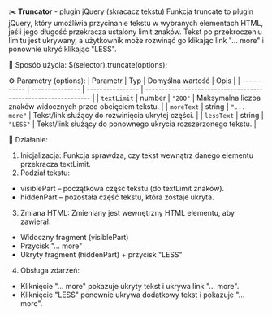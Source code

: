✂️ <b>Truncator</b> - plugin jQuery (skracacz tekstu)
Funkcja truncate to plugin jQuery, który umożliwia przycinanie tekstu w wybranych elementach HTML, jeśli jego długość przekracza ustalony limit znaków. Tekst po przekroczeniu limitu jest ukrywany, a użytkownik może rozwinąć go klikając link "... more" i ponownie ukryć klikając "LESS".

🔧 Sposób użycia:
$(selector).truncate(options);

⚙️ Parametry (options):
| Parametr    | Typ             | Domyślna wartość | Opis                                                          |
| ----------- | --------------- | ---------------- | ------------------------------------------------------------- |
| `textLimit` | number          | `"200"`          | Maksymalna liczba znaków widocznych przed obcięciem tekstu.   |
| `moreText`  | string          | `"... more"`     | Tekst/link służący do rozwinięcia ukrytej części.             |
| `lessText`  | string          | `"LESS"`         | Tekst/link służący do ponownego ukrycia rozszerzonego tekstu. |

🧠 Działanie:
1. Inicjalizacja: Funkcja sprawdza, czy tekst wewnątrz danego elementu przekracza textLimit.
2. Podział tekstu:
- visiblePart – początkowa część tekstu (do textLimit znaków).
- hiddenPart – pozostała część tekstu, która zostaje ukryta.
3. Zmiana HTML: Zmieniany jest wewnętrzny HTML elementu, aby zawierał:
- Widoczny fragment (visiblePart)
- Przycisk "... more"
- Ukryty fragment (hiddenPart) + przycisk "LESS"
4. Obsługa zdarzeń:
- Kliknięcie "... more" pokazuje ukryty tekst i ukrywa link "... more".
- Kliknięcie "LESS" ponownie ukrywa dodatkowy tekst i pokazuje "... more".
